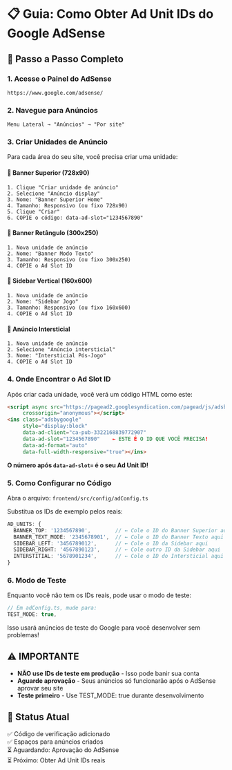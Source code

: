 # 📋 Guia: Como Obter Ad Unit IDs do Google AdSense

## 🚀 Passo a Passo Completo

### 1. **Acesse o Painel do AdSense**
```
https://www.google.com/adsense/
```

### 2. **Navegue para Anúncios**
```
Menu Lateral → "Anúncios" → "Por site"
```

### 3. **Criar Unidades de Anúncio**

Para cada área do seu site, você precisa criar uma unidade:

#### 🔹 **Banner Superior (728x90)**
```
1. Clique "Criar unidade de anúncio"
2. Selecione "Anúncio display"
3. Nome: "Banner Superior Home" 
4. Tamanho: Responsivo (ou fixo 728x90)
5. Clique "Criar"
6. COPIE o código: data-ad-slot="1234567890"
```

#### 🔹 **Banner Retângulo (300x250)**
```
1. Nova unidade de anúncio
2. Nome: "Banner Modo Texto"
3. Tamanho: Responsivo (ou fixo 300x250)
4. COPIE o Ad Slot ID
```

#### 🔹 **Sidebar Vertical (160x600)**
```
1. Nova unidade de anúncio  
2. Nome: "Sidebar Jogo"
3. Tamanho: Responsivo (ou fixo 160x600)
4. COPIE o Ad Slot ID
```

#### 🔹 **Anúncio Intersticial**
```
1. Nova unidade de anúncio
2. Selecione "Anúncio intersticial"
3. Nome: "Intersticial Pós-Jogo"
4. COPIE o Ad Slot ID
```

### 4. **Onde Encontrar o Ad Slot ID**

Após criar cada unidade, você verá um código HTML como este:

```html
<script async src="https://pagead2.googlesyndication.com/pagead/js/adsbygoogle.js?client=ca-pub-3322168839772907"
     crossorigin="anonymous"></script>
<ins class="adsbygoogle"
     style="display:block"
     data-ad-client="ca-pub-3322168839772907"
     data-ad-slot="1234567890"    ← ESTE É O ID QUE VOCÊ PRECISA!
     data-ad-format="auto"
     data-full-width-responsive="true"></ins>
```

**O número após `data-ad-slot=` é o seu Ad Unit ID!**

### 5. **Como Configurar no Código**

Abra o arquivo: `frontend/src/config/adConfig.ts`

Substitua os IDs de exemplo pelos reais:

```typescript
AD_UNITS: {
  BANNER_TOP: '1234567890',        // ← Cole o ID do Banner Superior aqui
  BANNER_TEXT_MODE: '2345678901',  // ← Cole o ID do Banner Texto aqui  
  SIDEBAR_LEFT: '3456789012',      // ← Cole o ID da Sidebar aqui
  SIDEBAR_RIGHT: '4567890123',     // ← Cole outro ID da Sidebar aqui
  INTERSTITIAL: '5678901234',      // ← Cole o ID do Intersticial aqui
}
```

### 6. **Modo de Teste**

Enquanto você não tem os IDs reais, pode usar o modo de teste:

```typescript
// Em adConfig.ts, mude para:
TEST_MODE: true,
```

Isso usará anúncios de teste do Google para você desenvolver sem problemas!

## ⚠️ **IMPORTANTE**

- **NÃO use IDs de teste em produção** - Isso pode banir sua conta
- **Aguarde aprovação** - Seus anúncios só funcionarão após o AdSense aprovar seu site
- **Teste primeiro** - Use TEST_MODE: true durante desenvolvimento

## 🎯 **Status Atual**

✅ Código de verificação adicionado  
✅ Espaços para anúncios criados  
⏳ Aguardando: Aprovação do AdSense  
⏳ Próximo: Obter Ad Unit IDs reais  